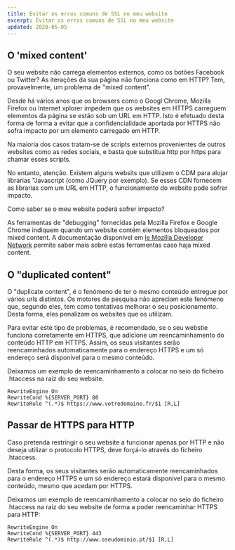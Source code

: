 ```yaml
---
title: Evitar os erros comuns de SSL no meu website
excerpt: Evitar os erros comuns de SSL no meu website
updated: 2020-05-05
---
```


## O 'mixed content'
O seu website não carrega elementos externos, como os botões Facebook ou Twitter? As iterações da sua página não funciona como em HTTP? Tem, provavelmente, um problema de "mixed content".

Desde há vários anos que os browsers como o Googl Chrome, Mozilla Firefox ou Internet xplorer impedem que os websites em HTTPS carreguem elementos da página se estão sob um URL em HTTP. Isto é efetuado desta forma de forma a evitar que a confidencialidade aportada por HTTPS não sofra impacto por um elemento carregado em HTTP.

Na maioria dos casos tratam-se de scripts externos provenientes de outros websites como as redes sociais, e basta que substitua http por https para chamar esses scripts.

No entanto, atenção. Existem alguns websits que utilizem o CDM para alojar librarias "Javascript (como JQuery por exemplo). Se esses CDN fornecem as librarias com um URL em HTTP, o funcionamento do website pode sofrer impacto.

Como saber se o meu website poderá sofrer impacto?

As ferramentas de "debugging" fornecidas pela Mozilla Firefox e Google Chrome indiquem quando um website contém elementos bloqueados por mixed content. A documentação disponível em [le Mozilla Developer Network](https://developer.mozilla.org/en-us/docs/Web/Security/Mixed_content) permite saber mais sobre estas ferramentas caso haja mixed content.

## O "duplicated content"
O "duplicate content", é o fenómeno de ter o mesmo conteúdo entregue por vários urls distintos. Os motores de pesquisa não apreciam este fenómeno que, segundo eles, tem como tentativas melhorar o seu posicionamento. Desta forma, eles penalizam os websites que os utilizam.

Para evitar este tipo de problemas, é recomendado, se o seu webstie funciona corretamente em HTTPS, que adicione um reencaminhamento do conteúdo HTTP em HTTPS. Assim, os seus visitantes serão reencaminhados automaticamente para o endereço HTTPS e um só endereço será disponível para o mesmo conteúdo.

Deixamos um exemplo de reencaminhamento a colocar no seio do ficheiro .htaccess na raiz do seu website.

```
RewriteEngine On
RewriteCond %{SERVER_PORT} 80
RewriteRule ^(.*)$ https://www.votredomaine.fr/$1 [R,L]
```

## Passar de HTTPS para HTTP
Caso pretenda restringir o seu website a funcionar apenas por HTTP e não deseja utilizar o protocolo HTTPS, deve forçá-lo através do ficheiro .htaccess.

Desta forma, os seus visitantes serão automaticamente reencaminhados para o endereço HTTPS e um só endereço estará disponível para o mesmo conteúdo, mesmo que acedam por HTTPS.

Deixamos um exemplo de reencaminhamento a colocar no seio do ficheiro .htaccess na raiz do seu website de forma a poder reencaminhar HTTPS para HTTP:

```
RewriteEngine On
RewriteCond %{SERVER_PORT} 443
RewriteRule ^(.*)$ http://www.oseudominio.pt/$1 [R,L]
```

